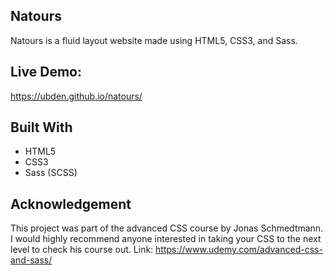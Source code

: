 ## Natours

Natours is a fluid layout website made using HTML5, CSS3, and Sass.

## Live Demo:
https://ubden.github.io/natours/

## Built With

* HTML5
* CSS3
* Sass (SCSS)

## Acknowledgement
This project was part of the advanced CSS course by Jonas Schmedtmann. I would highly recommend anyone interested in taking your CSS
to the next level to check his course out. Link: https://www.udemy.com/advanced-css-and-sass/
